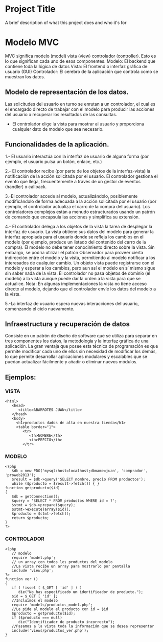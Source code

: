 
# Project Title

A brief description of what this project does and who it's for

# Modelo MVC 

MVC significa modelo (model) vista (view) controlador (controller). Esto es lo que significan cada uno de esos componentes. Modelo: El backend que contiene toda la lógica de datos Vista: El frontend o interfaz gráfica de usuario (GUI) Controlador: El cerebro de la aplicación que controla como se muestran los datos.

## Modelo de representación de los datos.

Las solicitudes del usuario en turno se enrutan a un controlador, el cual es el encargado directo de trabajar con el modelo para producir las acciones del usuario o recuperar los resultados de las consultas.

- El controlador elige la vista para mostrar al usuario y proporciona cualquier dato de modelo que sea necesario.

## Funcionalidades de la aplicación.

1.- El usuario interactúa con la interfaz de usuario de alguna forma (por ejemplo, el usuario pulsa un botón, enlace, etc.)

2.- El controlador recibe (por parte de los objetos de la interfaz-vista) la notificación de la acción solicitada por el usuario. El controlador gestiona el evento que llega, frecuentemente a través de un gestor de eventos (handler) o callback.

3.-El controlador accede al modelo, actualizándolo, posiblemente modificándolo de forma adecuada a la acción solicitada por el usuario (por ejemplo, el controlador actualiza el carro de la compra del usuario). Los controladores complejos están a menudo estructurados usando un patrón de comando que encapsula las acciones y simplifica su extensión.

4.- El controlador delega a los objetos de la vista la tarea de desplegar la interfaz de usuario. La vista obtiene sus datos del modelo para generar la interfaz apropiada para el usuario donde se refleja los cambios en el modelo (por ejemplo, produce un listado del contenido del carro de la compra). El modelo no debe tener conocimiento directo sobre la vista. Sin embargo, se podría utilizar el patrón Observador para proveer cierta indirección entre el modelo y la vista, permitiendo al modelo notificar a los interesados de cualquier cambio. Un objeto vista puede registrarse con el modelo y esperar a los cambios, pero aun así el modelo en sí mismo sigue sin saber nada de la vista. 
El controlador no pasa objetos de dominio (el modelo) a la vista aunque puede dar la orden a la vista para que se actualice. Nota: En algunas implementaciones la vista no tiene acceso directo al modelo, dejando que el controlador envíe los datos del modelo a la vista.

5.-La interfaz de usuario espera nuevas interacciones del usuario, comenzando el ciclo nuevamente.

## Infraestructura y recuperación de datos

Consiste en un patrón de diseño de software que se utiliza para separar en tres componentes los datos, la metodología y la interfaz gráfica de una aplicación. La gran ventaja que posee esta técnica de programación es que permite modificar cada uno de ellos sin necesidad de modificar los demás, lo que permite desarrollar aplicaciones modulares y escalables que se puedan actualizar fácilmente y añadir o eliminar nuevos módulos.

## Ejemplos:

### **VISTA**
~~~
<html>
   <head>
      <title>ABARROTES JUAN</title>
   </head>
   <body>
     <h1>productos dados de alta en nuestra tienda</h1>
     <table border="1">
        <tr>
           <th>NOMBRE</th>
           <th>PRECIO</th>
        </tr>
~~~

### **MODELO**
~~~
<?php
   $db = new PDO('mysql:host=localhost;dbname=juan', 'comprador', 'proweb2013');
   $result = $db->query('SELECT nombre, precio FROM productos');
   while ($producto = $result->fetch()) { }
function getproducto($id)
{
   $db = getConnection();
   $query = 'SELECT * FROM productos WHERE id = ?';
   $stmt = $db->prepare($query);
   $stmt->execute(array($id));
   $producto = $stmt->fetch();
   return $producto;
}
?>
~~~
### **CONTROLADOR**
~~~
<?php
   // modelo
   require 'model.php';
   // un array con todos los productos del modelo
   //La vista recibe un array para mostrarlo por pantalla
   include 'view.php';
?>
function ver ()
{
   if ( !isset ( $_GET [ 'id' ] ) )
      die("No has especificado un identificador de producto.");
   $id = $_GET [ 'id' ];
   //Incluimos el modelo
   require 'models/productos_model.php';
   //Le pide al modelo el producto con id = $id
   $producto = getproducto($id);
   if ($producto === null)
      die("Identificador de producto incorrecto");
   //Pasamos a la vista toda la información que se desea representar
   include('views/productos_ver.php');
}
~~~